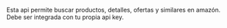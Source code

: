 Esta api permite buscar productos, detalles, ofertas y similares en amazón. Debe ser integrada con tu propia api key.
